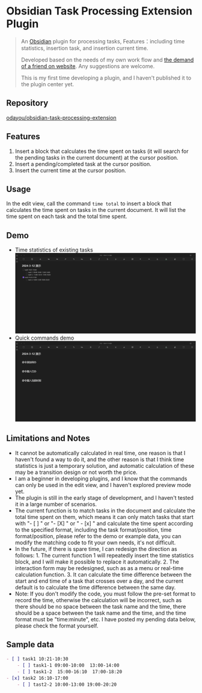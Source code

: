 # Obsidian Task Processing Extension Plugin

> An [Obsidian](https://obsidian.md/) plugin for processing tasks, Features：including time statistics, insertion task, and insertion current time.
>
> Developed based on the needs of my own work flow and [the demand of a friend on website](https://forum-zh.obsidian.md/t/topic/30252/4). Any suggestions are welcome.
>
> This is my first time developing a plugin, and I haven't published it to the plugin center yet.

## Repository

[odayou/obsidian-task-processing-extension](https://github.com/odayou/obsidian-task-processing-extension)

## Features

1. Insert a block that calculates the time spent on tasks (it will search for the pending tasks in the current document) at the cursor position.
2. Insert a pending/completed task at the cursor position.
3. Insert the current time at the cursor position.

## Usage

In the edit view, call the command `time total` to insert a block that calculates the time spent on tasks in the current document. It will list the time spent on each task and the total time spent.

## Demo

- Time statistics of existing tasks
![Task time statistics demo](./screen/任务耗时统计演示.gif)
- Quick commands demo
![Task quick editing demo](./screen/任务快捷编辑演示.gif)

## Limitations and Notes

- It cannot be automatically calculated in real time, one reason is that I haven't found a way to do it, and the other reason is that I think time statistics is just a temporary solution, and automatic calculation of these may be a transition design or not worth the price.
- I am a beginner in developing plugins, and I know that the commands can only be used in the edit view, and I haven't explored preview mode yet.
- The plugin is still in the early stage of development, and I haven't tested it in a large number of scenarios.
- The current function is to match tasks in the document and calculate the total time spent on them, which means it can only match tasks that start with "- [ ] " or "- [X] " or " - [x] " and calculate the time spent according to the specified format, including the task format/position, time format/position, please refer to the demo or example data, you can modify the matching code to fit your own needs, it's not difficult.
- In the future, if there is spare time, I can redesign the direction as follows: 1. The current function 1 will repeatedly insert the time statistics block, and I will make it possible to replace it automatically. 2. The interaction form may be redesigned, such as as a menu or real-time calculation function. 3. It can calculate the time difference between the start and end time of a task that crosses over a day, and the current default is to calculate the time difference between the same day.
- Note: If you don't modify the code, you must follow the pre-set format to record the time, otherwise the calculation will be incorrect, such as there should be no space between the task name and the time, there should be a space between the task name and the time, and the time format must be "time:minute", etc. I have posted my pending data below, please check the format yourself.
  
## Sample data

```markdown
- [ ] task1 10:21-10:30
    - [ ] task1-1 09:00-10:00  13:00-14:00
    - [ ] task1-2  15:00-16:10  17:00-18:20
- [x] task2 16:10-17:00
    - [ ] tast2-2 10:00-13:00 19:00-20:20
```
